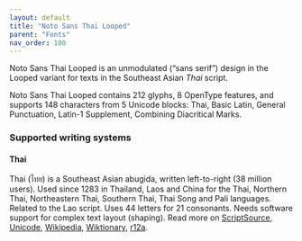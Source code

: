 ```yaml
---
layout: default
title: "Noto Sans Thai Looped"
parent: "Fonts"
nav_order: 100
---
```

Noto Sans Thai Looped is an unmodulated (“sans serif”) design in the Looped variant for texts in the Southeast Asian _Thai_ script. 

Noto Sans Thai Looped contains 212 glyphs, 8 OpenType features, and supports 148 characters from 5 Unicode blocks: Thai, Basic Latin, General Punctuation, Latin-1 Supplement, Combining Diacritical Marks.


### Supported writing systems


#### Thai

Thai (<span class='autonym'>ไทย</span>) is a Southeast Asian abugida, written left-to-right (38 million users). Used since 1283 in Thailand, Laos and China for the Thai, Northern Thai, Northeastern Thai, Southern Thai, Thai Song and Pali languages. Related to the Lao script. Uses 44 letters for 21 consonants. Needs software support for complex text layout (shaping). Read more on [ScriptSource](https://scriptsource.org/scr/Thai), [Unicode](https://www.unicode.org/versions/Unicode13.0.0/ch16.pdf#G46485), [Wikipedia](https://en.wikipedia.org/wiki/ISO_15924:Thai), [Wiktionary](https://en.wiktionary.org/wiki/Category:Thai_script), [r12a](https://r12a.github.io/scripts/links?iso=Thai).

